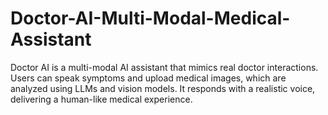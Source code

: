 # Doctor-AI-Multi-Modal-Medical-Assistant
Doctor AI is a multi-modal AI assistant that mimics real doctor interactions. Users can speak symptoms and upload medical images, which are analyzed using LLMs and vision models. It responds with a realistic voice, delivering a human-like medical experience.
